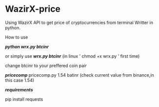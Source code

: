 # WazirX-price
Using WazirX API to get price of cryptocurrencies from terminal
Writter in python.

How to use 

***python wrx.py btcinr***

or simply use 
***wrx.py btcinr***
(in linux ' chmod +x wrx.py ' first time)

change btcinr to your preffered coin pair


***pricecomp***
pricecomp.py 1.54 batinr
(check current value from binance,in this case 1.54)


***requirements***

pip install requests
